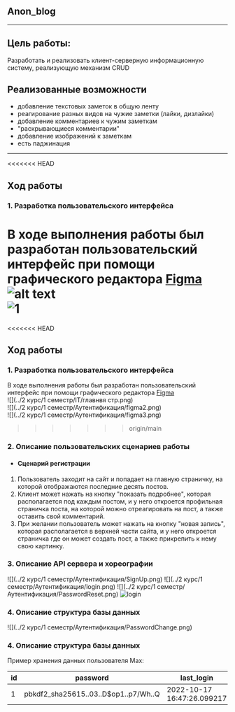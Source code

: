 ## Anon_blog
____
## Цель работы:
Разработать и реализовать клиент-серверную информационную систему, реализующую механизм CRUD
## Реализованные возможности
+ добавление текстовых заметок в общую ленту
+ реагирование разных видов на чужие заметки (лайки, дизлайки)
+ добавление комментариев к чужим заметкам
+ "раскрывающиеся комментарии"
+ добавление изображений к заметкам
+ есть паджинация
____
<<<<<<< HEAD
## Ход работы
### 1. Разработка пользовательского интерфейса
В ходе выполнения работы был разработан пользовательский интерфейс при помощи графического редактора [Figma](https://www.figma.com/community)\
![alt text](https://ibb.co/pn6LVJd) <br>
<img src="{% static 'img/figma1.png' %}" title="1">
=======
<<<<<<< HEAD
## Ход работы
### 1. Разработка пользовательского интерфейса
В ходе выполнения работы был разработан пользовательский интерфейс при помощи графического редактора [Figma](https://www.figma.com/community)\
![](../2 курс/1 семестр/IT/главнвя стр.png) <br>
![](../2 курс/1 семестр/Аутентификация/figma2.png) <br>
![](../2 курс/1 семестр/Аутентификация/figma3.png)
>>>>>>> origin/main
### 2. Описание пользовательских сценариев работы
+ #### Сценарий регистрации
1) Пользователь заходит на сайт и попадает на главную страничку, на которой отображаются последние десять постов.
2) Клиент может нажать на кнопку "показать подробнее", которая располагается под каждым постом, и у него откроется профильная
страничка поста, на которой можно отреагировать на пост, а также оставить свой комментарий.
3) При желании пользователь может нажать на кнопку "новая запись", которая располагается в верхней части сайта, и у него
откроется страничка где он может создать пост, а также прикрепить к нему свою картинку.

### 3. Описание API сервера и хореографии
![](../2 курс/1 семестр/Аутентификация/SignUp.png)
![](../2 курс/1 семестр/Аутентификация/login.png)
![](../2 курс/1 семестр/Аутентификация/PasswordReset.png)
![login](https://user-images.githubusercontent.com/98755619/196759571-bafc5754-dc3b-4a14-bebb-fe0018477a87.png)

### 4. Описание структура базы данных


![](../2 курс/1 семестр/Аутентификация/PasswordChange.png)
### 4. Описание структура базы данных
Пример хранения данных пользователя Max:

| id           | password                               | last_login                 | username | first_name | email       | is_active | date_joined                |
|--------------|----------------------------------------|----------------------------|----------|------------|-------------|-----------|----------------------------|
| 1            | pbkdf2_sha256$15..0$3..D$op1..p7/Wh..Q | 2022-10-17 16:47:26.099217 | Max      | Maxim      | Max@mail.ru | 1         | 2022-10-04 18:19:32.425677 |

